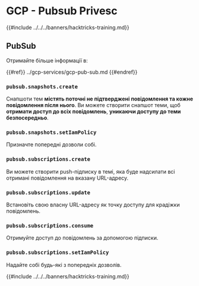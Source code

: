 # GCP - Pubsub Privesc

{{#include ../../../banners/hacktricks-training.md}}

## PubSub

Отримайте більше інформації в:

{{#ref}}
../gcp-services/gcp-pub-sub.md
{{#endref}}

### `pubsub.snapshots.create`

Снапшоти тем **містять поточні не підтверджені повідомлення та кожне повідомлення після нього**. Ви можете створити снапшот теми, щоб **отримати доступ до всіх повідомлень**, **уникаючи доступу до теми безпосередньо**.

### **`pubsub.snapshots.setIamPolicy`**

Призначте попередні дозволи собі.

### `pubsub.subscriptions.create`

Ви можете створити push-підписку в темі, яка буде надсилати всі отримані повідомлення на вказану URL-адресу.

### **`pubsub.subscriptions.update`**

Встановіть свою власну URL-адресу як точку доступу для крадіжки повідомлень.

### `pubsub.subscriptions.consume`

Отримуйте доступ до повідомлень за допомогою підписки.

### `pubsub.subscriptions.setIamPolicy`

Надайте собі будь-які з попередніх дозволів.

{{#include ../../../banners/hacktricks-training.md}}
